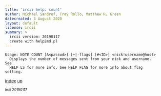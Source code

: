 ```yaml
---
title: 'ircii help: count'
author: Michael Sandrof, Troy Rollo, Matthew R. Green
datecreated: 3 August 2020
layout: default
license: ircii
summary: >
  ircii version: 20190117
  create with help2md.pl
---
```

```
Usage: NOTE COUNT [&<passwd>] [+|-flags] [#<ID>] <nick!username@host>
  Displays the number of messages sent from your nick and username. See
  HELP LS for more info. See HELP FLAG for more info about flag setting.
```

[index](index.html)
[up](..)

<small> ircii 20190117 </small>
